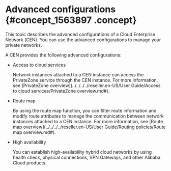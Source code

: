 # Advanced configurations {#concept_1563897 .concept}

This topic describes the advanced configurations of a Cloud Enterprise Network \(CEN\). You can use the advanced configurations to manage your private networks.

A CEN provides the following advanced configurations:

-   Access to cloud services

    Network instances attached to a CEN instance can access the PrivateZone service through the CEN instance. For more information, see [PrivateZone overview](../../../../reseller.en-US/User Guide/Access to cloud services/PrivateZone overview.md#).

-   Route map

    By using the route map function, you can filter route information and modify route attributes to manage the communication between network instances attached to a CEN instance. For more information, see [Route map overview](../../../../reseller.en-US/User Guide/Routing policies/Route map overview.md#).

-   High availability

    You can establish high-availability hybrid cloud networks by using health check, physical connections, VPN Gateways, and other Alibaba Cloud products.


